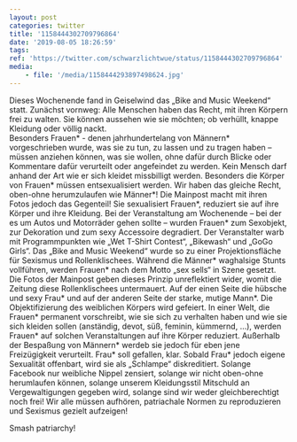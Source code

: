 ```yaml
---
layout: post
categories: twitter
title: '1158444302709796864'
date: '2019-08-05 18:26:59'
tags: 
ref: 'https://twitter.com/schwarzlichtwue/status/1158444302709796864'
media:
    - file: '/media/1158444293897498624.jpg'
---
```

Dieses Wochenende fand in Geiselwind das „Bike and Music Weekend“ statt. Zunächst vornweg: Alle Menschen haben das Recht, mit ihren Körpern frei zu walten. Sie können aussehen wie sie möchten; ob verhüllt, knappe Kleidung oder völlig nackt.  
Besonders Frauen\* - denen jahrhundertelang von Männern\* vorgeschrieben wurde, was sie zu tun, zu lassen und zu tragen haben – müssen anziehen können, was sie wollen, ohne dafür durch Blicke oder Kommentare dafür verurteilt oder angefeindet zu werden. 
Kein Mensch darf anhand der Art wie er sich kleidet missbilligt werden. Besonders die Körper von Frauen\* müssen entsexualisiert werden. Wir haben das gleiche Recht, oben-ohne herumzulaufen wie Männer\*! 
Die Mainpost macht mit ihren Fotos jedoch das Gegenteil! Sie sexualisiert Frauen\*, reduziert sie auf ihre Körper und ihre Kleidung. 
Bei der Veranstaltung am Wochenende – bei der es um Autos und Motorräder gehen sollte – wurden Frauen\* zum Sexobjekt, zur Dekoration und zum sexy Accessoire degradiert. 
Der Veranstalter warb mit Programmpunkten wie „Wet T-Shirt Contest“, „Bikewash“ und „GoGo Girls“. Das „Bike and Music Weekend“ wurde so zu einer Projektionsfläche für Sexismus und Rollenklischees. 
Während die Männer\* waghalsige Stunts vollführen, werden Frauen\* nach dem Motto „sex sells“ in Szene gesetzt. Die Fotos der Mainpost geben dieses Prinzip unreflektiert wider, womit die Zeitung diese Rollenklischees untermauert. 
Auf der einen Seite die hübsche und sexy Frau\* und auf der anderen Seite der starke, mutige Mann\*. Die Objektifizierung des weiblichen Körpers wird gefeiert. 
In einer Welt, die Frauen\* permanent vorschreibt, wie sie sich zu verhalten haben und wie sie sich kleiden sollen (anständig, devot, süß, feminin, kümmernd, …), werden Frauen\* auf solchen Veranstaltungen auf ihre Körper reduziert. 
Außerhalb der Bespaßung von Männern\* werdeb sie jedoch für eben jene Freizügigkeit verurteilt. Frau\* soll gefallen, klar. Sobald Frau\* jedoch eigene Sexualität offenbart, wird sie als „Schlampe“ diskreditiert. 
Solange Facebook nur weibliche Nippel zensiert, solange wir nicht oben-ohne herumlaufen können, solange unserem Kleidungsstil Mitschuld an Vergewaltigungen gegeben wird, solange sind wir weder gleichberechtigt noch frei! 
Wir alle müssen aufhören, patriachale Normen zu reproduzieren und Sexismus gezielt aufzeigen! 



Smash patriarchy! 